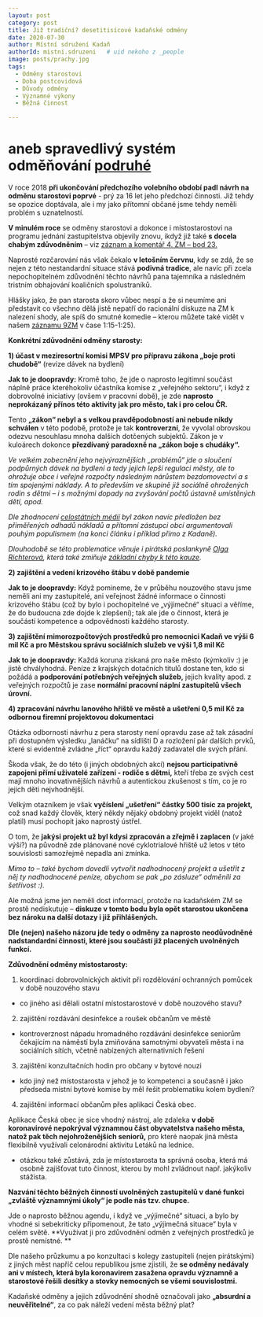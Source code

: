 ```yaml
---
layout: post
category: post
title: Již tradiční? desetitisícové kadaňské odměny
date: 2020-07-30
author: Místní sdružení Kadaň
authorId: mistni.sdruzeni   # uid nekoho z _people
image: posts/prachy.jpg
tags:
  - Odměny starostovi
  - Doba postcovidová 
  - Důvody odměny
  - Významné výkony
  - Běžná činnost

---
```


# aneb spravedlivý systém odměňování [podruhé](https://kadan.pirati.cz/aktuality/odmeny.html)

V roce 2018 **při ukončování předchozího volebního období padl návrh na odměnu starostovi poprvé** - prý za 16 let jeho předchozí činnosti.
Již tehdy se opozice doptávala, ale i my jako přítomní občané jsme tehdy neměli problém s uznatelností.

**V minulém roce** se odměny starostovi a dokonce i místostarostovi na programu jednání zastupitelstva objevily znovu, 
ikdyž již také **s docela chabým zdůvodněním** – viz [záznam a komentář 4. ZM – bod 23.](https://kadan.pirati.cz/aktuality/4zmz.html)

Naprosté rozčarování nás však čekalo **v letošním červnu**, kdy se zdá, že se nejen z této nestandardní situace stává **podivná tradice**, 
ale navíc při zcela nepochopitelném zdůvodnění těchto návrhů pana tajemníka a následném tristním obhajování koaličních spolustraníků.
 
Hlášky jako, že pan starosta skoro vůbec nespí a že si neumíme ani představit co všechno dělá jistě nepatří do racionální diskuze na ZM k nalezení shody, ale spíš do smutné komedie – kterou můžete také vidět v našem [záznamu 9ZM](https://kadan.pirati.cz/aktuality/9zmz.html) v čase 1:15-1:25).

**Konkrétní zdůvodnění odměny starosty:**

**1) účast v meziresortní komisi MPSV pro přípravu zákona „boje proti chudobě“** (revize dávek na bydlení)

**Jak to je doopravdy:** Kromě toho, že jde o naprosto legitimní součást náplně práce kteréhokoliv účastníka komise z „veřejného sektoru“, i když z dobrovolné iniciativy (ovšem v pracovní době), je zde **naprosto neprokázaný přínos této aktivity jak pro město, tak i pro celou ČR.**

Tento **„zákon“ nebyl a s velkou pravděpodobností ani nebude nikdy schválen** v této podobě, protože je tak **kontroverzní**, že vyvolal obrovskou odezvu nesouhlasu mnoha dalších dotčených subjektů. Zákon je v kuloárech dokonce **přezdívaný paradoxně na „zákon boje s chudáky“.**

*Ve velkém zobecnění jeho nejvýraznějších „problémů“ jde o sloučení podpůrných dávek na bydlení a tedy jejich lepší regulaci městy, ale to ohrožuje obce i veřejné rozpočty následným nárůstem bezdomovectví a s tím spojenými náklady. A to především ve skupině již sociálně ohrožených rodin s dětmi – i s možnými dopady na zvyšování počtů ústavně umístěných dětí, apod.* 

*Dle zhodnocení [celostátních médií](https://www.ceskenoviny.cz/zpravy/mpsv-navrhuje-dve-davky-na-bydleni-od-r-2021-nahradit-pridavkem/1834936) byl zákon navíc předložen bez přiměřených odhadů nákladů a přítomní zástupci obcí argumentovali pouhým populismem (na konci článku i příklad přímo z Kadaně).*

*Dlouhodobě se této problematice věnuje i pirátská poslankyně [Olga Richterová](https://www.pirati.cz/lide/olga-richterova/), která také zmiňuje [základní chyby k této kauze](https://www.pirati.cz/tiskove-zpravy/chybi-vize-boj-proti-chudobe-richterova.html).*

**2) zajištění a vedení krizového štábu v době pandemie**

**Jak to je doopravdy:** Když pomineme, že v průběhu nouzového stavu jsme neměli ani my zastupitelé, ani veřejnost žádné informace o činnosti krizového štábu (což by bylo i pochopitelné ve „výjimečné“ situaci a věříme, že do budoucna zde dojde k zlepšení); tak ale jde o činnost, která je součástí kompetence a odpovědnosti každého starosty.

**3) zajištění mimorozpočtových prostředků pro nemocnici Kadaň ve výši 6 mil Kč a pro Městskou správu sociálních služeb ve výši 1,8 mil Kč**

**Jak to je doopravdy:** Každá koruna získaná pro naše město (kýmkoliv :) je jistě chvályhodná. 
Peníze z krajských dotačních titulů dostane ten, kdo si požádá a **podporování potřebných veřejných služeb,** jejich kvality apod. z veřejných rozpočtů je zase **normální pracovní náplní zastupitelů všech úrovní.**

**4) zpracování návrhu lanového hřiště ve městě a ušetření 0,5 mil Kč za odbornou firemní projektovou dokumentaci**

Otázka odbornosti návrhu z pera starosty není opravdu zase až tak zásadní při dostupném výsledku „lanáčku“ na sídlišti D a rozložení pár dalších prvků, které si evidentně zvládne „říct“ opravdu každý zadavatel dle svých přání. 

Škoda však, že do této (i jiných obdobných akcí) **nejsou participativně zapojeni přímí uživatelé zařízení - rodiče s dětmi,** kteří třeba ze svých cest mají mnoho inovativnějších návrhů a autentickou zkušenost s tím, co je ro jejich děti nejvhodnější.

Velkým otazníkem je však **vyčíslení „ušetření“ částky 500 tisíc za projekt,** což snad každý člověk, který někdy nějaký obdobný projekt viděl (natož platil) musí pochopit jako naprostý ústřel.

O tom, že **jakýsi projekt už byl kdysi zpracován a zřejmě i zaplacen** (v jaké výši?) na původně zde plánované nové cyklotrialové hřiště už letos v této souvislosti samozřejmě nepadla ani zmínka. 

*Mimo to – také bychom dovedli vytvořit nadhodnocený projekt a ušetřit z něj ty nadhodnocené peníze, abychom se pak „po zásluze“ odměnili za šetřivost :).* 

Ale možná jsme jen neměli dost informací, protože na kadaňském ZM se prostě nediskutuje – **diskuze v tomto bodu byla opět starostou ukončena bez nároku na další dotazy i již přihlášených.**

**Dle (nejen) našeho názoru jde tedy o odměny za naprosto neodůvodněné nadstandardní činnosti, které jsou součástí již placených uvolněných funkcí.**

**Zdůvodnění odměny místostarosty:**

1)	koordinaci dobrovolnických aktivit při rozdělování ochranných pomůcek v době nouzového stavu
- co jiného asi dělali ostatní místostarostové v době nouzového stavu?

2)	zajištění rozdávání desinfekce a roušek občanům ve městě 
- kontroverznost nápadu hromadného rozdávání desinfekce seniorům čekajícím na náměstí byla zmiňována samotnými obyvateli města i na sociálních sítích, včetně nabízených alternativních řešení 

3)	zajištění konzultačních hodin pro občany v bytové nouzi 
- kdo jiný než místostarosta v jehož je to kompetenci a současně i jako předseda místní bytové komise by měl řešit problematiku kolem bydlení?

4)	zajištění informací občanům přes aplikaci Česká obec. 

Aplikace Česká obec je sice vhodný nástroj, ale zdaleka **v době koronavirové nepokrýval významnou část obyvatelstva našeho města, natož pak těch nejohroženějších seniorů,** pro které naopak jiná města flexibilně využívali celonárodní aktivitu Letáků na lednice.

- otázkou také zůstává, zda je místostarosta ta správná osoba, která má osobně zajišťovat tuto činnost, kterou by mohl zvládnout např. jakýkoliv stážista.  

**Nazvání těchto běžných činností uvolněných zastupitelů v dané funkci „zvláště významnými úkoly“ je podle nás tzv. chupce.**

Jde o naprosto běžnou agendu, i když ve „výjimečné“ situaci, a bylo by vhodné si sebekriticky připomenout, že tato „výjimečná situace“ byla v celém světě. **Využívat ji pro zdůvodnění odměn z veřejných prostředků je prostě nemístné. **

Dle našeho průzkumu a po konzultaci s kolegy zastupiteli (nejen pirátskými) z jiných měst napříč celou republikou jsme zjistili, že **se odměny nedávaly ani v místech, která byla koronavirem zasažena opravdu významně a starostové řešili desítky a stovky nemocných se všemi souvislostmi.**

Kadaňské odměny a jejich zdůvodnění shodně označovali jako **„absurdní a neuvěřitelné“**, za co pak náleží vedení města běžný plat? 




